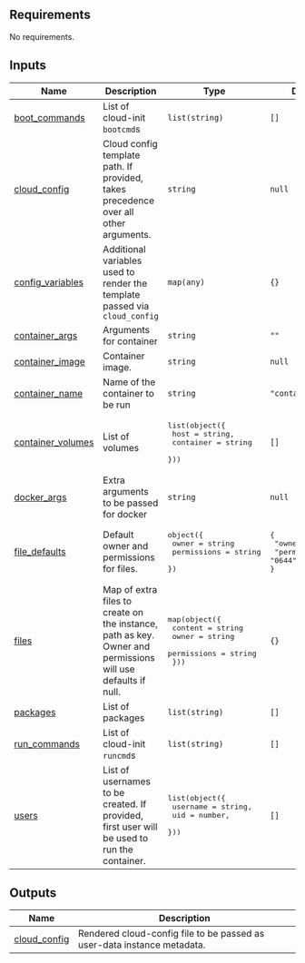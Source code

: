 

<!-- BEGIN_TF_DOCS -->
## Requirements

No requirements.

## Inputs

| Name | Description | Type | Default | Required |
|------|-------------|------|---------|:--------:|
| <a name="input_boot_commands"></a> [boot\_commands](#input\_boot\_commands) | List of cloud-init `bootcmd`s | `list(string)` | `[]` | no |
| <a name="input_cloud_config"></a> [cloud\_config](#input\_cloud\_config) | Cloud config template path. If provided, takes precedence over all other arguments. | `string` | `null` | no |
| <a name="input_config_variables"></a> [config\_variables](#input\_config\_variables) | Additional variables used to render the template passed via `cloud_config` | `map(any)` | `{}` | no |
| <a name="input_container_args"></a> [container\_args](#input\_container\_args) | Arguments for container | `string` | `""` | no |
| <a name="input_container_image"></a> [container\_image](#input\_container\_image) | Container image. | `string` | `null` | no |
| <a name="input_container_name"></a> [container\_name](#input\_container\_name) | Name of the container to be run | `string` | `"container"` | no |
| <a name="input_container_volumes"></a> [container\_volumes](#input\_container\_volumes) | List of volumes | <pre>list(object({<br>    host      = string,<br>    container = string<br>  }))</pre> | `[]` | no |
| <a name="input_docker_args"></a> [docker\_args](#input\_docker\_args) | Extra arguments to be passed for docker | `string` | `null` | no |
| <a name="input_file_defaults"></a> [file\_defaults](#input\_file\_defaults) | Default owner and permissions for files. | <pre>object({<br>    owner       = string<br>    permissions = string<br>  })</pre> | <pre>{<br>  "owner": "root",<br>  "permissions": "0644"<br>}</pre> | no |
| <a name="input_files"></a> [files](#input\_files) | Map of extra files to create on the instance, path as key. Owner and permissions will use defaults if null. | <pre>map(object({<br>    content     = string<br>    owner       = string<br>    permissions = string<br>  }))</pre> | `{}` | no |
| <a name="input_packages"></a> [packages](#input\_packages) | List of packages | `list(string)` | `[]` | no |
| <a name="input_run_commands"></a> [run\_commands](#input\_run\_commands) | List of cloud-init `runcmd`s | `list(string)` | `[]` | no |
| <a name="input_users"></a> [users](#input\_users) | List of usernames to be created. If provided, first user will be used to run the container. | <pre>list(object({<br>    username = string,<br>    uid      = number,<br>  }))</pre> | `[]` | no |

## Outputs

| Name | Description |
|------|-------------|
| <a name="output_cloud_config"></a> [cloud\_config](#output\_cloud\_config) | Rendered cloud-config file to be passed as user-data instance metadata. |
<!-- END_TF_DOCS -->
